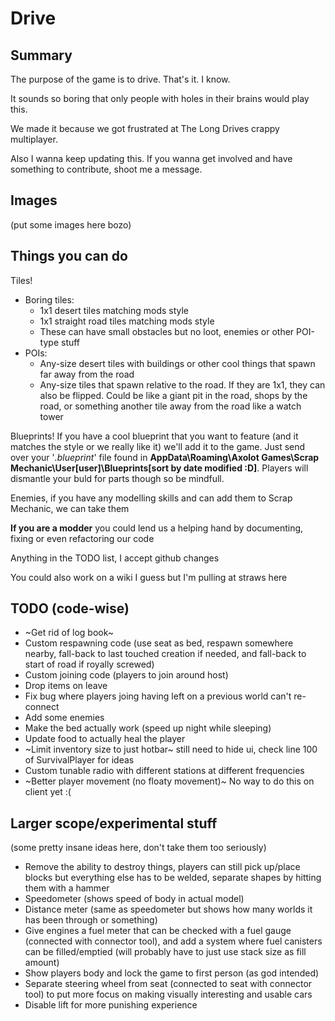 # Drive
## Summary
The purpose of the game is to drive.
That's it. I know.

It sounds so boring that only people with holes in their brains would play this.

We made it because we got frustrated at The Long Drives crappy multiplayer.

Also I wanna keep updating this. If you wanna get involved and have something to contribute, shoot me a message.

## Images
(put some images here bozo)

## Things you can do
Tiles!
- Boring tiles:
  - 1x1 desert tiles matching mods style
  - 1x1 straight road tiles matching mods style
  - These can have small obstacles but no loot, enemies or other POI-type stuff
- POIs:
   - Any-size desert tiles with buildings or other cool things that spawn far away from the road
   - Any-size tiles that spawn relative to the road. If they are 1x1, they can also be flipped. Could be like a giant pit in the road, shops by the road, or something another tile away from the road like a watch tower

Blueprints! If you have a cool blueprint that you want to feature (and it matches the style or we really like it) we'll add it to the game. Just send over your '_.blueprint_' file found in **AppData\Roaming\Axolot Games\Scrap Mechanic\User\[user]\Blueprints\[sort by date modified :D]**. Players will dismantle your buld for parts though so be mindfull.

Enemies, if you have any modelling skills and can add them to Scrap Mechanic, we can take them

**If you are a modder** you could lend us a helping hand by documenting, fixing or even refactoring our code

Anything in the TODO list, I accept github changes

You could also work on a wiki I guess but I'm pulling at straws here

## TODO (code-wise)
- ~Get rid of log book~
- Custom respawning code (use seat as bed, respawn somewhere nearby, fall-back to last touched creation if needed, and fall-back to start of road if royally screwed)
- Custom joining code (players to join around host)
- Drop items on leave
- Fix bug where players joing having left on a previous world can't re-connect
- Add some enemies
- Make the bed actually work (speed up night while sleeping)
- Update food to actually heal the player
- ~Limit inventory size to just hotbar~ still need to hide ui, check line 100 of SurvivalPlayer for ideas
- Custom tunable radio with different stations at different frequencies
- ~Better player movement (no floaty movement)~ No way to do this on client yet :(

## Larger scope/experimental stuff
(some pretty insane ideas here, don't take them too seriously)
- Remove the ability to destroy things, players can still pick up/place blocks but everything else has to be welded, separate shapes by hitting them with a hammer
- Speedometer (shows speed of body in actual model)
- Distance meter (same as speedometer but shows how many worlds it has been through or something)
- Give engines a fuel meter that can be checked with a fuel gauge (connected with connector tool), and add a system where fuel canisters can be filled/emptied (will probably have to just use stack size as fill amount)
- Show players body and lock the game to first person (as god intended)
- Separate steering wheel from seat (connected to seat with connector tool) to put more focus on making visually interesting and usable cars
- Disable lift for more punishing experience
